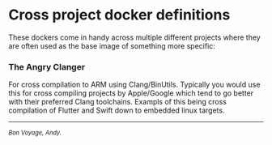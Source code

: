 # Cross project docker definitions
These dockers come in handy across multiple different projects where they are often used as the base image of something more specific:

### The Angry Clanger
For cross compilation to ARM using Clang/BinUtils. Typically you would use this for cross compiling projects by Apple/Google which tend to go better with their preferred Clang toolchains. Exampls of this being cross compilation of Flutter and Swift down to embedded linux targets.

<hr><em><sub>Bon Voyage, Andy.</sub></em>
